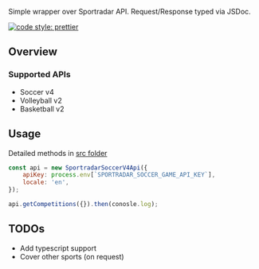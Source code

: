 Simple wrapper over Sportradar API. Request/Response typed via JSDoc.

[![code style: prettier](https://img.shields.io/badge/code_style-prettier-ff69b4.svg?style=flat-square)](https://github.com/prettier/prettier)

## Overview

### Supported APIs

- Soccer v4
- Volleyball v2
- Basketball v2

## Usage
Detailed methods in [src folder](https://github.com/tigermax139/sportradar-sdk/blob/main/src/api/soccer-v4/sportradar.api.js)

```js
const api = new SportradarSoccerV4Api({
	apiKey: process.env[`SPORTRADAR_SOCCER_GAME_API_KEY`],
	locale: 'en',
});

api.getCompetitions({}).then(conosle.log);
```

## TODOs

- Add typescript support
- Cover other sports (on request)